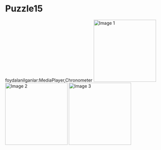# Puzzle15
foydalanilganlar:MediaPlayer,Chronometer
<img src="https://github.com/MurotxonovAnvarxon/Puzzle15/assets/132901356/1ad82039-d127-4b0c-8641-c8fa55c79b13" width="200" height="200" alt="Image 1"> <img src="https://github.com/MurotxonovAnvarxon/Puzzle15/assets/132901356/b8965800-d34f-49dc-85ee-a87e31f30921" width="200" height="200" alt="Image 2"> <img src="https://github.com/MurotxonovAnvarxon/Puzzle15/assets/132901356/7735fb31-09bd-45e0-b368-68266224c4ad" width="200" height="200" alt="Image 3">





